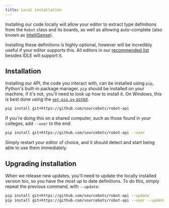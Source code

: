 ```yaml
---
title: Local installation
---
```


Installing our code locally will allow your editor to extract type definitions from the `Robot` class and its boards, as well as allowing auto-complete (also known as [IntelliSense](https://en.wikipedia.org/wiki/IntelliSense)).

Installing these definitions is highly optional, however will be incredibly useful if your editor supports this. All editors in our [recommended list](/tutorials/editors/) besides IDLE will support it.

## Installation
Installing our API, the code you interact with, can be installed using `pip`, Python's built-in package manager. `pip` should be installed on your machine, if it's not, you'll need to look up how to install it. On Windows, this is best done using the [`get-pip.py` script](https://pip.pypa.io/en/stable/installing).

```bash
pip install git+https://github.com/sourcebots/robot-api
```

If you're doing this on a shared computer, such as those found in your colleges, add `--user` to the end:

```bash
pip install git+https://github.com/sourcebots/robot-api --user
```

Simply restart your editor of choice, and it should detect and start being able to use them immediately.

## Upgrading installation

When we release new updates, you'll need to update the locally installed version too, so you have the most up to date definitions. To do this, simply repeat the previous command, with `--update`:

```bash
pip install git+https://github.com/sourcebots/robot-api --update
pip install git+https://github.com/sourcebots/robot-api --user --update
``` 